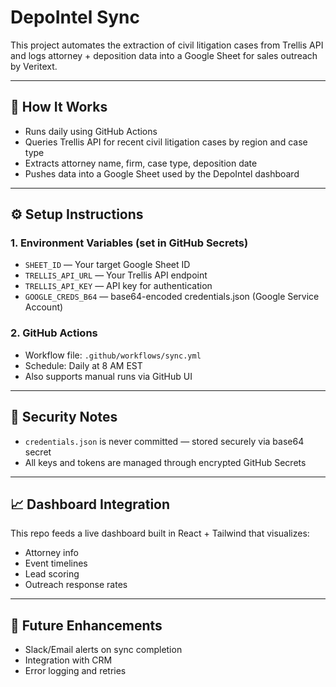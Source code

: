 # DepoIntel Sync

This project automates the extraction of civil litigation cases from Trellis API and logs attorney + deposition data into a Google Sheet for sales outreach by Veritext.

---

## 🔁 How It Works

- Runs daily using GitHub Actions
- Queries Trellis API for recent civil litigation cases by region and case type
- Extracts attorney name, firm, case type, deposition date
- Pushes data into a Google Sheet used by the DepoIntel dashboard

---

## ⚙️ Setup Instructions

### 1. Environment Variables (set in GitHub Secrets)

- `SHEET_ID` — Your target Google Sheet ID
- `TRELLIS_API_URL` — Your Trellis API endpoint
- `TRELLIS_API_KEY` — API key for authentication
- `GOOGLE_CREDS_B64` — base64-encoded credentials.json (Google Service Account)

### 2. GitHub Actions

- Workflow file: `.github/workflows/sync.yml`
- Schedule: Daily at 8 AM EST
- Also supports manual runs via GitHub UI

---

## 🔐 Security Notes

- `credentials.json` is never committed — stored securely via base64 secret
- All keys and tokens are managed through encrypted GitHub Secrets

---

## 📈 Dashboard Integration

This repo feeds a live dashboard built in React + Tailwind that visualizes:
- Attorney info
- Event timelines
- Lead scoring
- Outreach response rates

---

## 🔧 Future Enhancements

- Slack/Email alerts on sync completion
- Integration with CRM
- Error logging and retries
